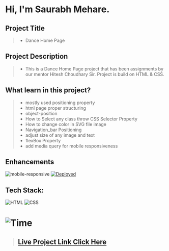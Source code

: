 #  **Hi, I'm Saurabh Mehare.**

## Project Title

> - Dance Home Page

## Project Description

> - This is a Dance Home Page project that has been assignments by our mentor Hitesh Choudhary Sir. Project is build on HTML & CSS.


## What learn in this project?
> - mostly used positioning property
> - html page proper structuring
> - object-position
> - How to Select any class throw CSS Selector Property
> - How to  change color in SVG file image 
> - Navigation_bar Positioning
> - adjust size of any image and text
> - flexBox Property 
> - add media query for mobile responsiveness


## Enhancements
![mobile-responsive](https://img.shields.io/badge/Mobile%20Responsive-Yes-green)
[![Deployed](https://img.shields.io/badge/Deployed-Yes-green)](https://shopify-alpha-iota.vercel.app/)

## Tech Stack:

![HTML](https://img.shields.io/badge/html-3670A0?style=for-the-badge&logo=html5&logoColor=white)
![CSS](https://img.shields.io/badge/css-03103C?style=for-the-badge&logo=css3&logoColor=white)


# ![Time](https://img.shields.io/badge/Time%20Taken-8.5hrs-green)



>## **[Live Project Link Click Here ](https://project15-dance.netlify.app/)**







